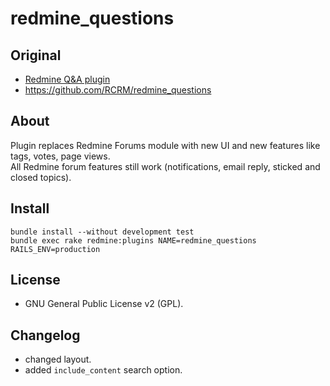 # redmine_questions

## Original

- [Redmine Q&A plugin](http://redminecrm.com/projects/questions/pages/1)
- https://github.com/RCRM/redmine_questions

## About

Plugin replaces Redmine Forums module with new UI and new features like tags, votes, page views.  
All Redmine forum features still work (notifications, email reply, sticked and closed topics).


## Install

```
bundle install --without development test
bundle exec rake redmine:plugins NAME=redmine_questions RAILS_ENV=production
```

## License

- GNU General Public License v2 (GPL).

## Changelog

- changed layout.
- added `include_content` search option.




